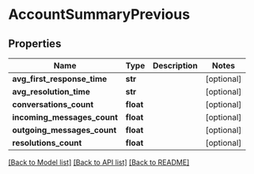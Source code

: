 # AccountSummaryPrevious

## Properties
Name | Type | Description | Notes
------------ | ------------- | ------------- | -------------
**avg_first_response_time** | **str** |  | [optional] 
**avg_resolution_time** | **str** |  | [optional] 
**conversations_count** | **float** |  | [optional] 
**incoming_messages_count** | **float** |  | [optional] 
**outgoing_messages_count** | **float** |  | [optional] 
**resolutions_count** | **float** |  | [optional] 

[[Back to Model list]](../README.md#documentation-for-models) [[Back to API list]](../README.md#documentation-for-api-endpoints) [[Back to README]](../README.md)

